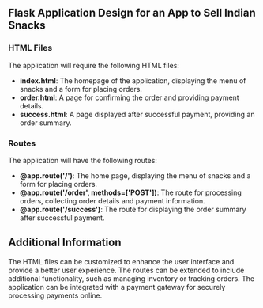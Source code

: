 ## Flask Application Design for an App to Sell Indian Snacks

### HTML Files

The application will require the following HTML files:

- **index.html**: The homepage of the application, displaying the menu of snacks and a form for placing orders.
- **order.html**: A page for confirming the order and providing payment details.
- **success.html**: A page displayed after successful payment, providing an order summary.

### Routes

The application will have the following routes:

- **@app.route('/')**: The home page, displaying the menu of snacks and a form for placing orders.
- **@app.route('/order', methods=['POST'])**: The route for processing orders, collecting order details and payment information.
- **@app.route('/success')**: The route for displaying the order summary after successful payment.

## Additional Information

The HTML files can be customized to enhance the user interface and provide a better user experience. The routes can be extended to include additional functionality, such as managing inventory or tracking orders. The application can be integrated with a payment gateway for securely processing payments online.